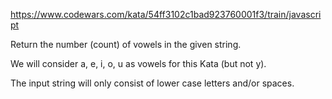 https://www.codewars.com/kata/54ff3102c1bad923760001f3/train/javascript

Return the number (count) of vowels in the given string.

We will consider a, e, i, o, u as vowels for this Kata (but not y).

The input string will only consist of lower case letters and/or spaces.